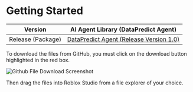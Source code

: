 # Getting Started

| Version                | AI Agent Library (DataPredict Agent)                                                                                                                                    |
|------------------------|-------------------------------------------------------------------------------------------------------------------------------------------------------------------------|
| Release (Package)      | [DataPredict Agent (Release Version 1.0)](https://github.com/AqwamCreates/DataPredict-Agent/blob/main/module_scripts/DataPredict%20%20-%20Release%20Version%201.21.rbxm)|

To download the files from GitHub, you must click on the download button highlighted in the red box.

![Github File Download Screenshot](https://github.com/AqwamCreates/DataPredict/assets/67371914/b921d568-81b9-4f47-8a96-e0ab0316a4fe)

Then drag the files into Roblox Studio from a file explorer of your choice.
